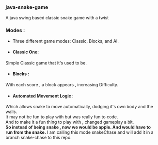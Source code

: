 ### java-snake-game
A java swing based classic snake game with a twist

### Modes : 
- Three different game modes: Classic, Blocks, and AI.

- #### Classic One:
Simple Classic game that it's used to be.
- #### Blocks :
With each score , a block appears , increasing Difficulty.

- #### Automated Movement Logic :
Which allows snake to move automatically, dodging it's own body and the walls.<br>
It may not be fun to play with but was really fun to code.<br>
And to make it a fun thing to play with , changed gameplay a bit. <br>
**So instead of being snake , now we would be apple. And would have to run from the snake.**
I am calling this mode snakeChase and will add it in a branch snake-chase to this repo.
